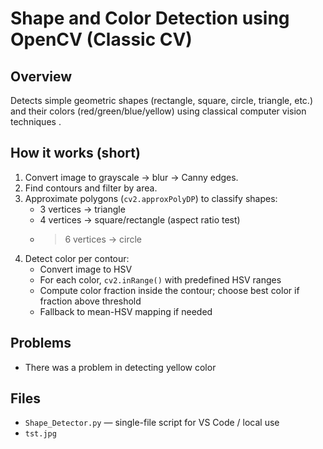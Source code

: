 # Shape and Color Detection using OpenCV (Classic CV)

## Overview
Detects simple geometric shapes (rectangle, square, circle, triangle, etc.) and their colors (red/green/blue/yellow) using classical computer vision techniques .

## How it works (short)
1. Convert image to grayscale → blur → Canny edges.
2. Find contours and filter by area.
3. Approximate polygons (`cv2.approxPolyDP`) to classify shapes:
   - 3 vertices → triangle
   - 4 vertices → square/rectangle (aspect ratio test)
   - >6 vertices → circle
4. Detect color per contour:
   - Convert image to HSV
   - For each color, `cv2.inRange()` with predefined HSV ranges
   - Compute color fraction inside the contour; choose best color if fraction above threshold
   - Fallback to mean-HSV mapping if needed
## Problems 
- There was a problem in detecting yellow color

## Files
- `Shape_Detector.py` — single-file script for VS Code / local use
- `tst.jpg`
